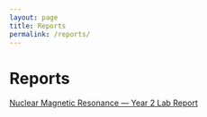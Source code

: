 ```yaml
---
layout: page
title: Reports
permalink: /reports/
---
```


# Reports

[Nuclear Magnetic Resonance — Year 2 Lab Report](/assets/reports/NUCLEAR_MAGNETIC_RESONANCE.pdf)
